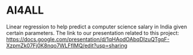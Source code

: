 # AI4ALL
Linear regression to help predict a computer science salary in India given certain parameters.
The link to our presentation related to this project: https://docs.google.com/presentation/d/1qHAodOAbqDIzuQTgqF-XzpmZk07Fj0K8nqo7WLFflMQ/edit?usp=sharing
